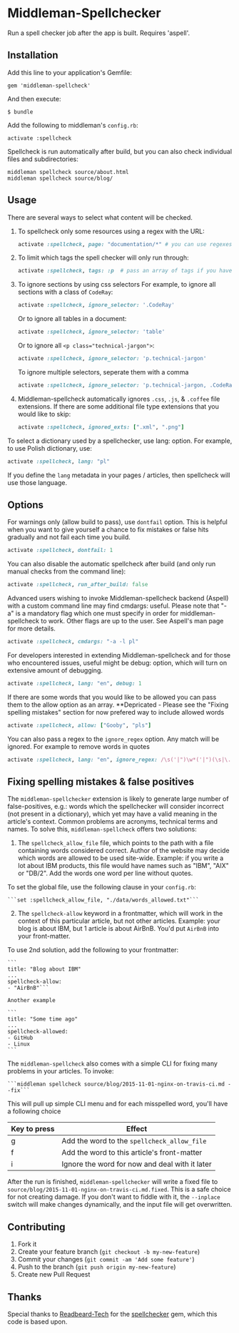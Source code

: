 # Middleman-Spellchecker

Run a spell checker job after the app is built. Requires 'aspell'.

## Installation

Add this line to your application's Gemfile:

    gem 'middleman-spellcheck'

And then execute:

    $ bundle

Add the following to middleman's `config.rb`:

    activate :spellcheck

Spellcheck is run automatically after build, but you can also check individual files and subdirectories:

```
middleman spellcheck source/about.html
middleman spellcheck source/blog/
```

## Usage

There are several ways to select what content will be checked.

1. To spellcheck only some resources using a regex with the URL:

    ```ruby
    activate :spellcheck, page: "documentation/*" # you can use regexes, too, e.g. /post_[1-9]/
    ```

2. To limit which tags the spell checker will only run through:

    ```ruby
    activate :spellcheck, tags: :p  # pass an array of tags if you have more!
    ```

3. To ignore sections by using css selectors
    For example, to ignore all sections with a class of `CodeRay`:

    ```ruby
    activate :spellcheck, ignore_selector: '.CodeRay'
    ```

    Or to ignore all tables in a document:

    ```ruby
    activate :spellcheck, ignore_selector: 'table'
    ```

    Or to ignore all `<p class="technical-jargon">`:
    ```ruby
    activate :spellcheck, ignore_selector: 'p.technical-jargon'
    ```

    To ignore multiple selectors, seperate them with a comma
    ```ruby
    activate :spellcheck, ignore_selector: 'p.technical-jargon, .CodeRay'
    ```

4. Middleman-spellcheck automatically ignores `.css`, `.js`, & `.coffee` file
extensions. If there are some additional file type extensions that you would
like to skip:

    ```ruby
    activate :spellcheck, ignored_exts: [".xml", ".png"]
    ```

To select a dictionary used by a spellchecker, use lang: option. For
example, to use Polish dictionary, use:

```ruby
activate :spellcheck, lang: "pl"
```

If you define the ``lang`` metadata in your pages / articles, then spellcheck will use those language.

## Options


For warnings only (allow build to pass), use `dontfail` option.
This is helpful when you want to give yourself a chance to fix mistakes or false hits gradually and
not fail each time you build.

```ruby
activate :spellcheck, dontfail: 1
```

You can also disable the automatic spellcheck after build (and only run manual checks from the command line):

```ruby
activate :spellcheck, run_after_build: false
```

Advanced users wishing to invoke Middleman-spellcheck backend (Aspell) with
a custom command line may find cmdargs: useful. Please note that "-a" is a
mandatory flag which one must specify in order for middleman-spellcheck to
work. Other flags are up to the user. See Aspell's man page for more
details.

```ruby
activate :spellcheck, cmdargs: "-a -l pl"
```

For developers interested in extending Middleman-spellcheck and for those
who encountered issues, useful might be debug: option, which will turn on
extensive amount of debugging.

```ruby
activate :spellcheck, lang: "en", debug: 1
```

If there are some words that you would like to be allowed you can pass them to the allow option as an array. **Depricated - Please see the "Fixing spelling mistakes" section for now prefered way to include allowed words

```ruby
activate :spellcheck, allow: ["Gooby", "pls"]
```

You can also pass a regex to the `ignore_regex` option. Any match will be ignored.
For example to remove words in quotes
```ruby
activate :spellcheck, lang: "en", ignore_regex: /\s('|")\w*('|")(\s|\.|,)/
```

## Fixing spelling mistakes & false positives

The `middleman-spellchecker` extension is likely to generate large number
of false-positives, e.g.: words which the spellchecker will consider
incorrect (not present in a dictionary), which yet may have a valid meaning
in the article's context. Common problems are acronyms, technical terms and
names. To solve this, `middleman-spellcheck` offers two solutions:

1. The `spellcheck_allow_file` file, which points to the path with a file
containing words considered correct. Author of the website may decide which
words are allowed to be used site-wide. Example: if you write a lot about
IBM products, this file would have names such as "IBM", "AIX" or "DB/2".
Add the words one word per line without quotes.

To set the global file, use the following clause in your `config.rb`:

    ```set :spellcheck_allow_file, "./data/words_allowed.txt"```

2. The `spellcheck-allow` keyword in a frontmatter, which will work in the
context of this particular article, but not other articles. Example: your
blog is about IBM, but 1 article is about AirBnB. You'd put `AirBnB` into
your front-matter.


To use 2nd solution, add the following to your frontmatter:

    ```
    title: "Blog about IBM"
    ...
    spellcheck-allow:
    - "AirBnB"```
    
    Another example
    
    ```
    title: "Some time ago"
    ...
    spellcheck-allowed:
    - GitHub
    - Linux
    ```

The `middleman-spellcheck` also comes with a simple CLI for fixing many
problems in your articles. To invoke:

    ```middleman spellcheck source/blog/2015-11-01-nginx-on-travis-ci.md --fix```

This will pull up simple CLI menu and for each misspelled word, you'll have
a following choice

| Key to press | Effect |
|--------------|--------|
| g | Add the word to the `spellcheck_allow_file` |
| f | Add the word to this article's front-matter |
| i | Ignore the word for now and deal with it later |


After the run is finished, `middleman-spellchecker` will write a fixed file
to `source/blog/2015-11-01-nginx-on-travis-ci.md.fixed`. This is a safe
choice for not creating damage. If you don't want to fiddle with it, the
`--inplace` switch will make changes dynamically, and the input file will
get overwritten.

## Contributing

1. Fork it
2. Create your feature branch (`git checkout -b my-new-feature`)
3. Commit your changes (`git commit -am 'Add some feature'`)
4. Push to the branch (`git push origin my-new-feature`)
5. Create new Pull Request

## Thanks

Special thanks to [Readbeard-Tech](https://rubygems.org/profiles/redbeard-tech) for the [spellchecker](https://rubygems.org/gems/spellchecker) gem, which this code is based upon.
